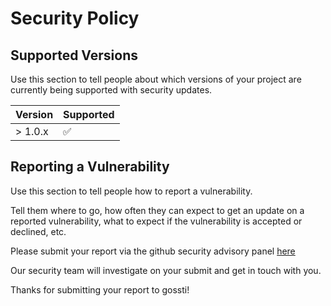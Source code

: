 # Security Policy

## Supported Versions

Use this section to tell people about which versions of your project are
currently being supported with security updates.

| Version | Supported          |
| ------- | ------------------ |
| > 1.0.x | :white_check_mark: |

## Reporting a Vulnerability

Use this section to tell people how to report a vulnerability.

Tell them where to go, how often they can expect to get an update on a
reported vulnerability, what to expect if the vulnerability is accepted or
declined, etc.

Please submit your report via the github security advisory panel [here](https://github.com/leofvo/gossti/security/advisories/new)

Our security team will investigate on your submit and get in touch with you.

Thanks for submitting your report to gossti!
